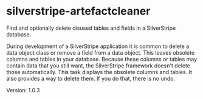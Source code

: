 silverstripe-artefactcleaner
============================

Find and optionally delete disused tables and fields in a SilverStripe
database.

During development of a SilverStripe application it is common to delete
a data object class or remove a field from a data object. This leaves
obsolete columns and tables in your database. Because these columns or
tables may contain data that you still want, the SilverStripe framework
doesn't delete those automatically. This task displays the obsolete
columns and tables. It also provides a way to delete them. If you do
that, there is no undo.

Version: 1.0.3
